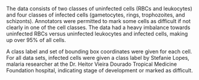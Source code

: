 The data consists of two classes of uninfected cells (RBCs and leukocytes) and four classes of infected cells (gametocytes, rings, trophozoites, and schizonts). Annotators were permitted to mark some cells as difficult if not clearly in one of the cell classes. The data had a heavy imbalance towards uninfected RBCs versus uninfected leukocytes and infected cells, making up over 95% of all cells.

A class label and set of bounding box coordinates were given for each cell. For all data sets, infected cells were given a class label by Stefanie Lopes, malaria researcher at the Dr. Heitor Vieira Dourado Tropical Medicine Foundation hospital, indicating stage of development or marked as difficult.

